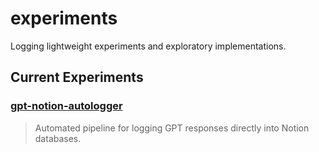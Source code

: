# experiments
Logging lightweight experiments and exploratory implementations.

## Current Experiments
###  [gpt-notion-autologger](./gpt-notion-autologger/)
> Automated pipeline for logging GPT responses directly into Notion databases.

